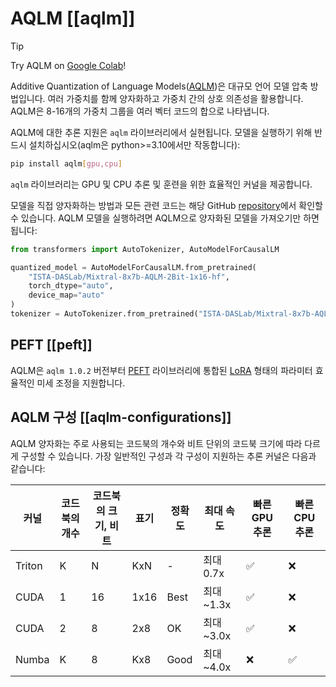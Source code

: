 <!--Copyright 2024 The HuggingFace Team. All rights reserved.

Licensed under the Apache License, Version 2.0 (the "License"); you may not use this file except in compliance with
the License. You may obtain a copy of the License at

http://www.apache.org/licenses/LICENSE-2.0

Unless required by applicable law or agreed to in writing, software distributed under the License is distributed on
an "AS IS" BASIS, WITHOUT WARRANTIES OR CONDITIONS OF ANY KIND, either express or implied. See the License for the
specific language governing permissions and limitations under the License.

⚠️ Note that this file is in Markdown but contain specific syntax for our doc-builder (similar to MDX) that may not be
rendered properly in your Markdown viewer.

-->

# AQLM [[aqlm]]

> [!TIP]
> Try AQLM on [Google Colab](https://colab.research.google.com/drive/1-xZmBRXT5Fm3Ghn4Mwa2KRypORXb855X?usp=sharing)!

Additive Quantization of Language Models([AQLM](https://arxiv.org/abs/2401.06118))은 대규모 언어 모델 압축 방법입니다. 여러 가중치를 함께 양자화하고 가중치 간의 상호 의존성을 활용합니다. AQLM은 8-16개의 가중치 그룹을 여러 벡터 코드의 합으로 나타냅니다.


AQLM에 대한 추론 지원은 `aqlm` 라이브러리에서 실현됩니다. 모델을 실행하기 위해 반드시 설치하십시오(aqlm은 python>=3.10에서만 작동합니다):
```bash
pip install aqlm[gpu,cpu]
```

`aqlm` 라이브러리는 GPU 및 CPU 추론 및 훈련을 위한 효율적인 커널을 제공합니다.

모델을 직접 양자화하는 방법과 모든 관련 코드는 해당 GitHub [repository](https://github.com/Vahe1994/AQLM)에서 확인할 수 있습니다. AQLM 모델을 실행하려면 AQLM으로 양자화된 모델을 가져오기만 하면 됩니다:


```python
from transformers import AutoTokenizer, AutoModelForCausalLM

quantized_model = AutoModelForCausalLM.from_pretrained(
    "ISTA-DASLab/Mixtral-8x7b-AQLM-2Bit-1x16-hf",
    torch_dtype="auto", 
    device_map="auto"
)
tokenizer = AutoTokenizer.from_pretrained("ISTA-DASLab/Mixtral-8x7b-AQLM-2Bit-1x16-hf")
```

## PEFT [[peft]]
AQLM은 `aqlm 1.0.2` 버전부터 [PEFT](https://huggingface.co/blog/peft) 라이브러리에 통합된 [LoRA](https://huggingface.co/docs/peft/package_reference/lora) 형태의 파라미터 효율적인 미세 조정을 지원합니다.

## AQLM 구성 [[aqlm-configurations]]

AQLM 양자화는 주로 사용되는 코드북의 개수와 비트 단위의 코드북 크기에 따라 다르게 구성할 수 있습니다. 가장 일반적인 구성과 각 구성이 지원하는 추론 커널은 다음과 같습니다:
 
| 커널 | 코드북의 개수 | 코드북의 크기, 비트 | 표기 | 정확도 | 최대 속도     | 빠른 GPU 추론 | 빠른 CPU 추론 |
|---|---------------------|---------------------|----------|-------------|-------------|--------------------|--------------------|
| Triton | K                   | N                  | KxN     | -        | 최대 0.7x | ✅                  | ❌                  |
| CUDA | 1                   | 16                  | 1x16     | Best        | 최대 ~1.3x | ✅                  | ❌                  |
| CUDA | 2                   | 8                   | 2x8      | OK          | 최대 ~3.0x | ✅                  | ❌                  |
| Numba | K                   | 8                   | Kx8      | Good        | 최대 ~4.0x | ❌                  | ✅                  |